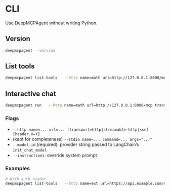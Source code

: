 # CLI

Use DeepMCPAgent without writing Python.

## Version
```bash
deepmcpagent --version
```

## List tools
```bash
deepmcpagent list-tools   --http name=math url=http://127.0.0.1:8000/mcp transport=http   --model-id "openai:gpt-4.1"
```

## Interactive chat
```bash
deepmcpagent run   --http name=math url=http://127.0.0.1:8000/mcp transport=http   --model-id "openai:gpt-4.1"
```

### Flags
- `--http name=... url=... [transport=http|streamable-http|sse] [header.X=Y]`
- (kept for completeness) `--stdio name=... command=... args="..."`
- `--model-id` (required): provider string passed to LangChain’s `init_chat_model`
- `--instructions`: override system prompt

### Examples
```bash
# With auth header
deepmcpagent list-tools   --http name=ext url=https://api.example.com/mcp transport=http header.Authorization="Bearer TOKEN"   --model-id "anthropic:claude-3-5-sonnet-latest"
```
